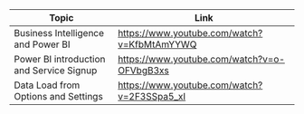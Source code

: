 | Topic | Link |
| ----- | ---- |
| Business Intelligence and Power BI | https://www.youtube.com/watch?v=KfbMtAmYYWQ |
| Power BI introduction and Service Signup | https://www.youtube.com/watch?v=o-OFVbgB3xs |
| Data Load from Options and Settings | https://www.youtube.com/watch?v=2F3SSpa5_xI 



